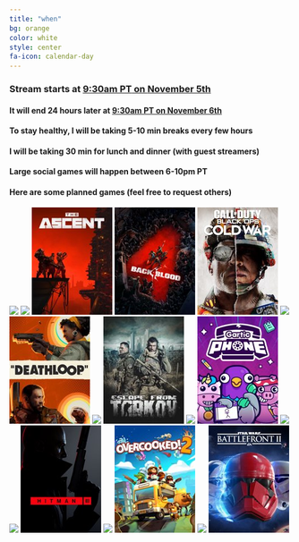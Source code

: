 ```yaml
---
title: "when"
bg: orange
color: white
style: center
fa-icon: calendar-day
---
```


### Stream starts at [**9:30am PT** on **November 5th**](https://time.is/0930AM_5_Nov_2022_in_PT/ET/CT/MT/GMT)

#### It will end **24 hours later** at [9:30am PT on November 6th](https://time.is/0930AM_6_Nov_2022_in_PT/ET/CT/MT/GMT)

#### To stay healthy, I will be taking **5-10 min** breaks every **few hours**

#### I will be taking **30 min** for lunch and dinner **(with guest streamers)**

#### Large social games will happen between **6-10pm PT**

#### Here are some planned games **(feel free to request others)**

<div class="game-list">
  <img src="img/games/Among-Us.jpg" />
  <img src="img/games/Apex-Legends.jpg" />
  <img src="img/games/The-Ascent.jpg" />
  <img src="img/games/Back-4-Blood.jpg" />
  <img src="img/games/Black-Ops-Cold-War.jpg" />
  <img src="img/games/Call-Of-Duty_-Modern-Warfare.jpg" />
  <img src="img/games/DEATHLOOP.jpg" />
  <img src="img/games/Deep-Rock-Galactic.jpg" />
  <img src="img/games/Escape-from-Tarkov.jpg" />
  <img src="img/games/Fall-Guys_-Ultimate-Knockout.jpg" />
  <img src="img/games/Gartic-Phone.jpg" />
  <img src="img/games/Hades.jpg" />
  <img src="img/games/Hardspace_-Shipbreaker.jpg" />
  <img src="img/games/HITMAN-3.jpg" />
  <img src="img/games/Jackbox-Party-Packs.jpg" />
  <img src="img/games/Overcooked-2.jpg" />
  <img src="img/games/Phasmophobia.jpg" />
  <img src="img/games/Star-Wars-Battlefront-II.jpg" />
</div>
